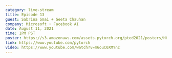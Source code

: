 ```yaml
---
category: live-stream
title: Episode 13
guest: Sabrina Smai + Geeta Chauhan
company: Microsoft + Facebook AI
date: August 11, 2021
time: 1PM PST
poster: https://s3.amazonaws.com/assets.pytorch.org/pted2021/posters/H6.png
link: https://www.youtube.com/pytorch
video: https://www.youtube.com/watch?v=m6ouC0XMYnc
---
```

